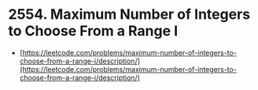 # 2554. Maximum Number of Integers to Choose From a Range I

- [https://leetcode.com/problems/maximum-number-of-integers-to-choose-from-a-range-i/description/](https://leetcode.com/problems/maximum-number-of-integers-to-choose-from-a-range-i/description/)

